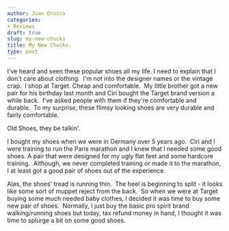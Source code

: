 ```yaml
---
author: Juan Orozco
categories:
- Reviews
draft: true
slug: my-new-chucks
title: My New Chucks.
type: post
---
```


I've heard and seen these popular shoes all my life. I need to explain that I don't care about clothing.  I'm not into the designer names or the vintage crap.  I shop at Target. Cheap and comfortable.  My little brother got a new pair for his birthday last month and Ciri bought the Target brand version a while back.  I've asked people with them if they're comfortable and durable.  To my surprise, these flimsy looking shoes are very durable and fairly comfortable.

Old Shoes, they be talkin'.

I bought my shoes when we were in Germany over 5 years ago.  Ciri and I were training to run the Paris marathon and I knew that I needed some good shoes. A pair that were designed for my ugly flat feet and some hardcore training.  Although, we never completed training or made it to the marathon, I at least got a good pair of shoes out of the experience.

Alas, the shoes' tread is running thin.  The heel is beginning to split - it looks like some sort of muppet reject from the back.  So when we were at Target buying some much needed baby clothes, I decided it was time to buy some new pair of shoes.  Normally, I just buy the basic pro spirit brand walking/running shoes but today, tax refund money in hand, I thought it was time to splurge a bit on some good shoes.
